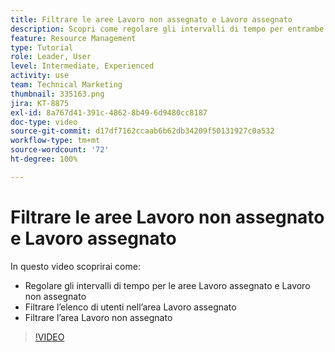 ```yaml
---
title: Filtrare le aree Lavoro non assegnato e Lavoro assegnato
description: Scopri come regolare gli intervalli di tempo per entrambe le aree, filtrare l’elenco di utenti nell’area di lavoro assegnata e filtrare l’area di lavoro non assegnata.
feature: Resource Management
type: Tutorial
role: Leader, User
level: Intermediate, Experienced
activity: use
team: Technical Marketing
thumbnail: 335163.png
jira: KT-8875
exl-id: 8a767d41-391c-4862-8b49-6d9480cc8187
doc-type: video
source-git-commit: d17df7162ccaab6b62db34209f50131927c0a532
workflow-type: tm+mt
source-wordcount: '72'
ht-degree: 100%

---
```


# Filtrare le aree Lavoro non assegnato e Lavoro assegnato

In questo video scoprirai come:

* Regolare gli intervalli di tempo per le aree Lavoro assegnato e Lavoro non assegnato
* Filtrare l’elenco di utenti nell’area Lavoro assegnato
* Filtrare l’area Lavoro non assegnato

>[!VIDEO](https://video.tv.adobe.com/v/335163/?quality=12&learn=on&enablevpops)

